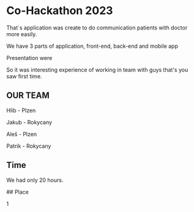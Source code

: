 # Co-Hackathon 2023
<p>That`s application was create to do communication patients with doctor more easily.</p>
<p>We have 3 parts of application, front-end, back-end and mobile app</p>
<p>Presentation were</p>
<p>So it was interesting experience of working in team with guys that's you saw first time.</p>

## OUR TEAM
<p>Hlib - Plzen</p>
<p>Jakub - Rokycany</p>
<p>Aleš - Plzen</p>
<p>Patrik - Rokycany</p>

## Time
<p>We had only 20 hours.</p>
## Place 
<p>1</p>
